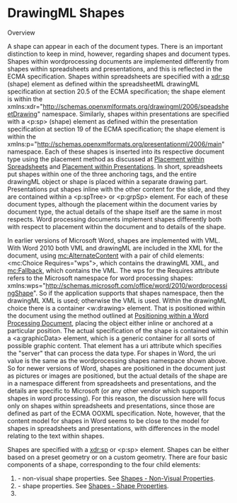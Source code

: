 # DrawingML Shapes

Overview

A shape can appear in each of the document types. There is an important distinction to keep in mind, however, regarding shapes and document types. Shapes within wordprocessing documents are implemented differently from shapes within spreadsheets and presentations, and this is reflected in the ECMA specification. Shapes within spreadsheets are specified with a <xdr:sp> (shape) element as defined within the spreadsheetML drawingML specification at section 20.5 of the ECMA specification; the shape element is within the xmlns:xdr="http://schemas.openxmlformats.org/drawingml/2006/speadsheetDrawing" namespace. Similarly, shapes within presentations are specified with a <p:sp> (shape) element as defined within the presentation specification at section 19 of the ECMA specification; the shape element is within the xmlns:p="http://schemas.openxmlformats.org/presentationml/2006/main" namespace. Each of these shapes is inserted into its respective document type using the placement method as discussed at [Placement within Spreadsheets](drwPicInSpread.md) and [Placement within Presentations](drwPicInPresentation.md). In short, spreadsheets put shapes within one of the three anchoring tags, and the entire drawingML object or shape is placed within a separate drawing part. Presentations put shapes inline with the other content for the slide, and they are contained within a <p:spTree> or <p:grpSp> element. For each of these document types, although the placement within the document varies by document type, the actual details of the shape itself are the same in most respects. Word processing documents implement shapes differently both with respect to placement within the document and to details of the shape.

In earlier versions of Microsoft Word, shapes are implemented with VML. With Word 2010 both VML and drawingML are included in the XML for the document, using <mc:AlternateContent> with a pair of child elements: <mc:Choice Requires="wps">, which contains the drawingML XML, and <mc:Fallback>, which contains the VML. The wps for the Requires attribute refers to the Microsoft namespace for word processing shapes: xmlns:wps="http://schemas.microsoft.com/office/word/2010/wordprocessingShape". So if the application supports that shapes namespace, then the drawingML XML is used; otherwise the VML is used. Within the drawingML choice there is a container <w:drawing> element. That is positioned within the document using the method outlined at [Positioning within a Word Processing Document](drwPicInWord.md), placing the object either inline or anchored at a particular position. The actual specification of the shape is contained within a <a:graphicData> element, which is a generic container for all sorts of possible graphic content. That element has a uri attribute which specifies the "server" that can process the data type. For shapes in Word, the uri value is the same as the wordprocessing shapes namespace shown above. So for newer versions of Word, shapes are positioned in the document just as pictures or images are positioned, but the actual details of the shape are in a namespace different from spreadsheets and presentations, and the details are specific to Microsoft (or any other vendor which supports shapes in word processing). For this reason, the discussion here will focus only on shapes within spreadsheets and presentations, since those are defined as part of the ECMA OOXML specification. Note, however, that the content model for shapes in Word seems to be close to the model for shapes in spreadsheets and presentations, with differences in the model relating to the text within shapes.

Shapes are specified with a <xdr:sp> or <p:sp> element. Shapes can be either based on a preset geometry or on a custom geometry. There are four basic components of a shape, corresponding to the four child elements:

1. <nvSpPr> \- non-visual shape properties. See [Shapes - Non-Visual Properties](drwSp-nvSpPr.md).
2. <spPr> \- shape properties. See [Shapes - Shape Properties](drwSp-SpPr.md).
3. <style> \- shape styles. See [Shapes - Styles](drwSp-styles.md).
4. <txBody> \- text within the shape. See [Shapes - Text](drwSp-text.md).

Below is an example of a shape within a spreadsheet document.

<xdr:sp macro="" textlink="">

<xdr:nvSpPr>

<xdr:cNvPr id="2" name="Rounded Rectangle 1"/>

<xdr:cNvSpPr/>

</xdr:nvSpPr>

<xdr:spPr>

<a:xfrm>

<a:off x="1371600" y="514350"/>

<a:ext cx="1038225" cy="542925"/>

</a:xfrm>

<a:prstGeom prst="roundRect">

<a:avLst/>

</a:prstGeom>

</xdr:spPr>

<xdr:style>

<a:lnRef idx="2">

<a:schemeClr val="accent1">

<a:shade val="50000"/>

</a:schemeClr>

</a:lnRef>

<a:fillRef idx="1">

<a:schemeClr val="accent1"/>

</a:fillRef>

<a:effectRef idx="0">

<a:schemeClr val="accent1"/>

</a:effectRef>

<a:fontRef idx="minor">

<a:schemeClr val="lt1"/>

</a:fontRef>

</xdr:style>

<xdr:txBody>

<a:bodyPr vertOverflow="clip" rtlCol="0" anchor="ctr"/>

<a:lstStyle/>

<a:p>

<a:pPr algn="ctr"/>

<a:endParaRPr lang="en-US" sz="1100"/>

</a:p>

</xdr:txBody>

</xdr:sp>

![Shape in spreadsheet](drwImages\drwSp.gif)

Reference: ECMA-376, 3rd Edition (June, 2011), Fundamentals and Markup Language Reference § 19.3.1.43 (presentations) and § 20.5.2.29 (spreadsheets).

Shapes can have the following attributes.

| Attribute                         | Description                                                                                                                                                                                                                           |
| --------------------------------- | ------------------------------------------------------------------------------------------------------------------------------------------------------------------------------------------------------------------------------------- |
| fLocksText (in spreadsheets only) | Indicates whether to allow text editing within the space when the worksheet is protected.                                                                                                                                             |
| fPublished (in spreadsheets only) | Indicates whether the shape should be published with the worksheet when sent to the server.                                                                                                                                           |
| macro (in spreadsheets only)      | Specifies a custom function associated with the shape. E.g., macro="DoWork()".                                                                                                                                                        |
| textlink (in spreadsheets only)   | Specifies a formula linking to spreadsheet cell data.                                                                                                                                                                                 |
| useBgFill (in presentations only) | Specifies that the shape fill should be the same as that of the slide background. Note that this does not set the shape to be transparent--it sets the fill to be the same as the portion of the background that is behind the shape. |
